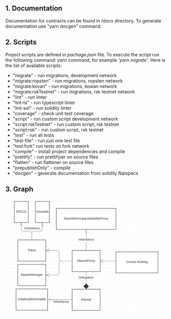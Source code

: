 ## **1. Documentation**

Documentation for contracts can be found in /docs directory.
To generate documentation use "yarn docgen" command.

## **2. Scripts**

Project scripts are defined in _pachage.json_ file. To execute the script run the following command: _yarn command_, for example _'yarn migrate'_. 
Here is the list of available scripts:
-    "migrate" - run migrations, development network
-    "migrate:ropsten" - run migrations, ropsten network
-    "migrate:kovan" - run migrations, kowan network
-    "migrate:rskTestnet" - run migrations, rsk testnet network
-    "lint" - run linter
-    "lint-ts" - run typescript linter
-    "lint-sol" - run solidity linter
-    "coverage" - check unit test coverage
-    "script" - run custom script development network
-    "script:rskTestnet" - run custom script, rsk testnet
-    "script:rsk" - run custom script, rsk testnet
-    "test" - run all tests
-    "test-file" - run just one test file
-    "test:fork" run tests on fork network
-    "compile" - install project dependencies and compile
-    "prettify" - run prettifyier on source files
-    "flatten" - run flattener on source files
-    "prepublishOnly" - compile
-    "docgen" - generate documentation from solidity Natspecs

## **3. Graph**

<img src="images/UML_diagram.png" />